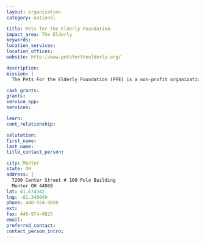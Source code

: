 ```yaml
---
layout: organization
category: national

title: Pets for the Elderly Foundation
impact_area: The Elderly
keywords: 
location_services: 
location_offices: 
website: http://www.petsfortheelderly.org/

description: 
mission: |
  The Pets For the Elderly Foundation (PFE) is a non-profit organization that provides the gift of health and happiness to senior citizens in need, while saving the lives of dogs and cats – many of which are euthanized by animal shelters or pounds simply for lack of funds or space. More than six million animals are destroyed annually because homes are not available – making euthanasia of adoptable animals the number one cause of death for both dogs and cats. The most serious disease for older persons is not cancer or heart disease – it's loneliness. Pets offer affection, unconditional love, fight loneliness, and can help ease the loss of a loved one. 

cash_grants: 
grants: 
service_opp: 
services: 

learn: 
cont_relationship: 

salutation: 
first_name: 
last_name: 
title_contact_person: 

city: Mentor
state: OH
address: |
  7200 Center Street # 100 Polo Building  
  Mentor OH 44060
lat: 41.674342
lng: -81.340049
phone: 440-974-9820
ext: 
fax: 440-974-9825
email: 
preferred_contact: 
contact_person_intro: 
---
```

